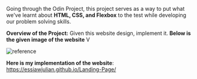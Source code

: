 Going through the Odin Project, this project serves as a way to put what we've learnt about **HTML, CSS, and Flexbox** to the test while developing our problem solving skills.

**Overview of the Project:** Given this website design, implement it. **Below is the given image of the website** V

![reference](https://github.com/EssiawJulian/Landing-Page/assets/144845696/00c3466c-0474-4962-b2a8-e7284f74553a)

**Here is my implementation of the website**: https://essiawjulian.github.io/Landing-Page/
